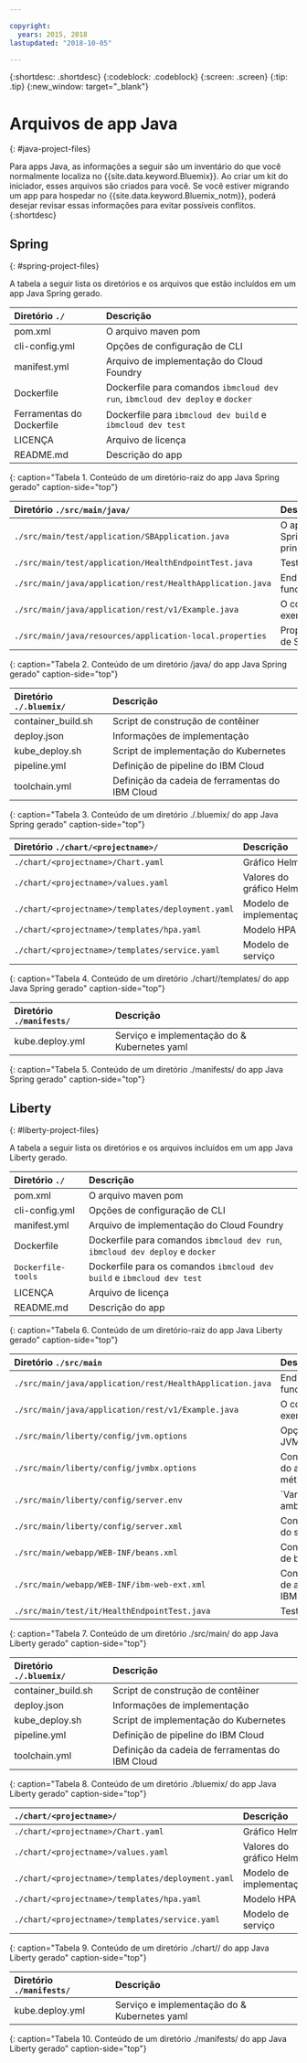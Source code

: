 ```yaml
---

copyright:
  years: 2015, 2018
lastupdated: "2018-10-05"

---
```


{:shortdesc: .shortdesc}
{:codeblock: .codeblock}
{:screen: .screen}
{:tip: .tip}
{:new_window: target="_blank"}

# Arquivos de app Java
{: #java-project-files}

Para apps Java, as informações a seguir são um inventário do que você normalmente localiza no {{site.data.keyword.Bluemix}}. Ao criar um kit do iniciador, esses arquivos são criados para você. Se você estiver migrando um app para hospedar no {{site.data.keyword.Bluemix_notm}}, poderá desejar revisar essas informações para evitar possíveis conflitos.
{:shortdesc}

## Spring
{: #spring-project-files}

A tabela a seguir lista os diretórios e os arquivos que estão incluídos em um app Java Spring gerado.

| Diretório `./`                                  | Descrição                       |
|:------------------------------------------------|:------------------------------------------|
| pom.xml | O arquivo maven pom |
| cli-config.yml | Opções de configuração de CLI |
| manifest.yml | Arquivo de implementação do Cloud Foundry |
| Dockerfile | Dockerfile para comandos `ibmcloud dev run`, `ibmcloud dev deploy` e `docker` |
| Ferramentas do Dockerfile | Dockerfile para `ibmcloud dev build` e `ibmcloud dev test` |
| LICENÇA | Arquivo de licença |
| README.md | Descrição do app |
{: caption="Tabela 1. Conteúdo de um diretório-raiz do app Java Spring gerado" caption-side="top"}

| Diretório `./src/main/java/` | Descrição                       |
|:------------------------------------------------|:------------------------------------------|
| `./src/main/test/application/SBApplication.java` | O aplicativo Spring principal |
| `./src/main/test/application/HealthEndpointTest.java` | Testes |
| `./src/main/java/application/rest/HealthApplication.java` | Endpoint de funcionamento |
| `./src/main/java/application/rest/v1/Example.java` | O código de exemplo |
| `./src/main/java/resources/application-local.properties` | Propriedades de Spring |
{: caption="Tabela 2. Conteúdo de um diretório /java/ do app Java Spring gerado" caption-side="top"}

| Diretório `./.bluemix/` | Descrição |
|:------------------------------------------------|:------------------------------------------|
| container_build.sh | Script de construção de contêiner |
| deploy.json | Informações de implementação |
| kube_deploy.sh | Script de implementação do Kubernetes |
| pipeline.yml | Definição de pipeline do IBM Cloud |
| toolchain.yml | Definição da cadeia de ferramentas do IBM Cloud |
{: caption="Tabela 3. Conteúdo de um diretório ./.bluemix/ do app Java Spring gerado" caption-side="top"}

| Diretório `./chart/<projectname>/` | Descrição |
|:------------------------------------------------|:------------------------------------------|
| `./chart/<projectname>/Chart.yaml` | Gráfico Helm |
| `./chart/<projectname>/values.yaml` | Valores do gráfico Helm |
| `./chart/<projectname>/templates/deployment.yaml` | Modelo de implementação |
| `./chart/<projectname>/templates/hpa.yaml` | Modelo HPA |
| `./chart/<projectname>/templates/service.yaml` | Modelo de serviço |
{: caption="Tabela 4. Conteúdo de um diretório ./chart/<projectname>/templates/ do app Java Spring gerado" caption-side="top"}

| Diretório `./manifests/` | Descrição |
|:------------------------------------------------|:------------------------------------------|
| kube.deploy.yml | Serviço e implementação do & Kubernetes yaml |
{: caption="Tabela 5. Conteúdo de um diretório ./manifests/ do app Java Spring gerado" caption-side="top"}

## Liberty
{: #liberty-project-files}

A tabela a seguir lista os diretórios e os arquivos incluídos em um app Java Liberty gerado.

| Diretório `./`                                  | Descrição                       |
|:------------------------------------------------|:------------------------------------------|
| pom.xml | O arquivo maven pom |
| cli-config.yml | Opções de configuração de CLI |
| manifest.yml | Arquivo de implementação do Cloud Foundry |
| Dockerfile | Dockerfile para comandos `ibmcloud dev run`, `ibmcloud dev deploy` e `docker` |
| `Dockerfile-tools` | Dockerfile para os comandos `ibmcloud dev build` e `ibmcloud dev test` |
| LICENÇA | Arquivo de licença |
| README.md | Descrição do app |
{: caption="Tabela 6. Conteúdo de um diretório-raiz do app Java Liberty gerado" caption-side="top"}

| Diretório `./src/main` | Descrição |
|:------------------------------------------------|:------------------------------------------|
| `./src/main/java/application/rest/HealthApplication.java` | Endpoint de funcionamento |
| `./src/main/java/application/rest/v1/Example.java` | O código de exemplo |
| `./src/main/liberty/config/jvm.options` | Opções de JVM |
| `./src/main/liberty/config/jvmbx.options` | Configuração do agente de métricas Java |
| `./src/main/liberty/config/server.env` | `Variáveis de ambiente |
| `./src/main/liberty/config/server.xml` | Configuração do servidor |
| `./src/main/webapp/WEB-INF/beans.xml` | Configuração de bean CDI |
| `./src/main/webapp/WEB-INF/ibm-web-ext.xml` | Configuração de app da web IBM |
| `./src/main/test/it/HealthEndpointTest.java` | Testes |
{: caption="Tabela 7. Conteúdo de um diretório ./src/main/ do app Java Liberty gerado" caption-side="top"}

| Diretório `./.bluemix/` | Descrição |
|:------------------------------------------------|:------------------------------------------|
| container_build.sh | Script de construção de contêiner |
| deploy.json | Informações de implementação |
| kube_deploy.sh | Script de implementação do Kubernetes |
| pipeline.yml | Definição de pipeline do IBM Cloud |
| toolchain.yml | Definição da cadeia de ferramentas do IBM Cloud |
{: caption="Tabela 8. Conteúdo de um diretório ./bluemix/ do app Java Liberty gerado" caption-side="top"}

| `./chart/<projectname>/ ` | Descrição |
|:------------------------------------------------|:------------------------------------------|
| `./chart/<projectname>/Chart.yaml` | Gráfico Helm |
| `./chart/<projectname>/values.yaml` | Valores do gráfico Helm |
| `./chart/<projectname>/templates/deployment.yaml` | Modelo de implementação |
| `./chart/<projectname>/templates/hpa.yaml` | Modelo HPA |
| `./chart/<projectname>/templates/service.yaml` | Modelo de serviço |
{: caption="Tabela 9. Conteúdo de um diretório ./chart/<projectname>/ do app Java Liberty gerado" caption-side="top"}

| Diretório `./manifests/` | Descrição |
|:------------------------------------------------|:------------------------------------------|
| kube.deploy.yml | Serviço e implementação do & Kubernetes yaml |
{: caption="Tabela 10. Conteúdo de um diretório ./manifests/ do app Java Liberty gerado" caption-side="top"}
